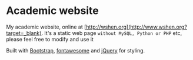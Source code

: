 Academic website
=======

My academic website, online at [http://wshen.org](http://www.wshen.org?target=_blank). It's a static web page `without MySQL, Python or PHP` etc, please feel free to modify and use it

Built with [Bootstrap](http://getbootstrap.com/), [fontawesome](https://fontawesome.com/) and [jQuery](https://jquery.com/) for styling.

